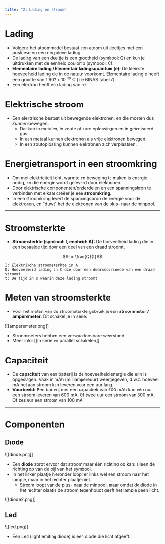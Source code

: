 ```yaml
---
title: "2: Lading en stroom"
---
```

# Lading
- Volgens het atoommodel bestaat een atoom uit deeltjes met een positieve en een negatieve lading.
- De lading van een deeltje is een grootheid (symbool: Q) en kun je uitdrukken met de eenheid coulomb (symbool: C).
- **Elementaire lading / Elementair ladingsquantum (e):** De kleinste hoeveelheid lading die in de natuur voorkomt. Elementaire lading e heeft een grootte van 1,602 x 10<sup>-19</sup> C (zie BINAS tabel 7).
- Een elektron heeft een lading van -e.
# Elektrische stroom
- Een elektrische bestaat uit bewegende elektronen, en die moeten dus *kunnen* bewegen.
	- Dat kan in metalen, in zoute of zure oplossingen en in geïoniseerd gas.
	- In een metaal kunnen elektronen als vrije elektronen bewegen.
	- In een zoutoplossing kunnen elektronen zich verplaatsen.
# Energietransport in een stroomkring
- Om met elektriciteit licht, warmte en beweging te maken is energie nodig, en die energie wordt geleverd door elektronen.
- Door elektrische componenten/onderdelen en een spanningsbron te verbinden met elkaar creëer je een **stroomkring**.
- In een stroomkring levert de spanningsbron de energie voor de elektronen, en "duwt" het de elektronen van de plus- naar de minpool.

---
# Stroomsterkte
- **Stroomsterkte (symbool: I, eenheid: A):** De hoeveelheid lading die in een bepaalde tijd door een deel van een draad stroomt.

$$I = \frac{Q}{t}$$
```
I: Elektrische stroomsterkte in A
Q: Hoeveelheid lading in C die door een dwarsdoorsnede van een draad stroomt
t: De tijd in s waarin deze lading stroomt
```
# Meten van stroomsterkte
- Voor het meten van de stroomsterkte gebruik je een **stroommeter / ampèremeter**. Dit schakel je in serie:

![[amperemeter.png]]
- Stroommeters hebben een verwaarloosbare weerstand.
- Meer info: [[In serie en parallel schakelen]]
# Capaciteit
 - De **capaciteit** van een batterij is de hoeveelheid energie die erin is opgeslagen. Vaak in mAh (milliampèreuur) weergegeven, d.w.z. hoeveel mA het aan stroom kan leveren voor een uur lang.
 - **Voorbeeld:** Een batterij met een capaciteit van 600 mAh kan één uur een stroom leveren van 600 mA. Of twee uur een stroom van 300 mA. Of zes uur een stroom van 100 mA.

---
# Componenten
## Diode
![[diode.png]]
- Een **diode** zorgt ervoor dat stroom maar één richting op kan: alleen de richting op van de pijl van het symbool.
- In het linker plaatje hieronder loopt er links wel een stroom naar het lampje, maar in het rechter plaatje niet.
	- Stroom loopt van de plus- naar de minpool, maar omdat de diode in het rechter plaatje de stroom tegenhoudt geeft het lampje geen licht.

![[diode2.png]]

## Led
![[led.png]]
- Een Led (light emiting diode) is een diode die licht afgeeft.